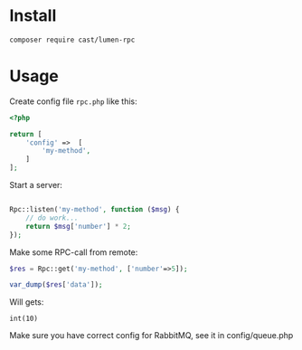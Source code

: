 # Install

``` bash
composer require cast/lumen-rpc
```

# Usage

Create config file `rpc.php` like this:

```php
<?php

return [
    'config' =>  [
        'my-method',
    ]
];

```

Start a server:

```php

Rpc::listen('my-method', function ($msg) {
    // do work...
    return $msg['number'] * 2;
});

```

Make some RPC-call from remote:

```php
$res = Rpc::get('my-method', ['number'=>5]);

var_dump($res['data']);
```

Will gets:

```
int(10)
```

Make sure you have correct config for RabbitMQ, see it in config/queue.php
